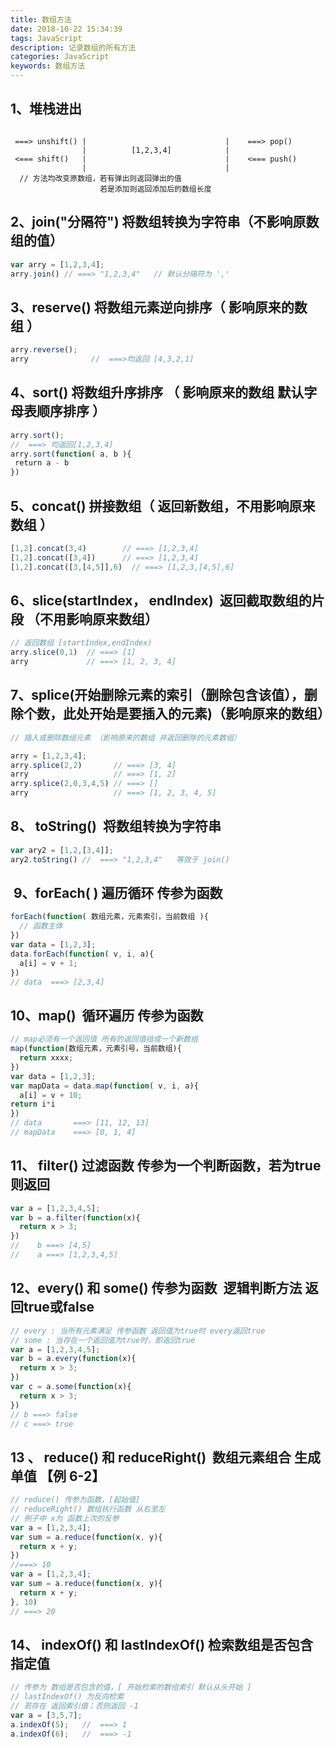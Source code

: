```yaml
---
title: 数组方法
date: 2018-10-22 15:34:39
tags: JavaScript
description: 记录数组的所有方法
categories: JavaScript
keywords: 数组方法
---
```

## 1、堆栈进出

```

 ===> unshift() |                               |    ===> pop()
                |          [1,2,3,4]            |    
 <=== shift()   |                               |    <=== push()
                |                               |
  // 方法均改变原数组，若有弹出则返回弹出的值  
                    若是添加则返回添加后的数组长度   
```

## 2、join("分隔符") 将数组转换为字符串（不影响原数组的值）

```js
var arry = [1,2,3,4];
arry.join() // ===> "1,2,3,4"   // 默认分隔符为 ','
```

## 3、reserve() 将数组元素逆向排序（ 影响原来的数组 ）

```js
arry.reverse();
arry              //  ===>均返回 [4,3,2,1]
```

## 4、sort() 将数组升序排序 （ 影响原来的数组 默认字母表顺序排序 ）

```js
arry.sort();
//  ===> 均返回[1,2,3,4]
arry.sort(function( a, b ){
 return a - b
})
```

## 5、concat() 拼接数组（ 返回新数组，不用影响原来数组 ）

```js
[1,2].concat(3,4)        // ===> [1,2,3,4]
[1,2].concat([3,4])      // ===> [1,2,3,4]
[1,2].concat([3,[4,5]],6)  // ===> [1,2,3,[4,5],6]
```

## 6、slice(startIndex， endIndex)  返回截取数组的片段 （不用影响原来数组）

```js
// 返回数组 [startIndex,endIndex)
arry.slice(0,1)  // ===> [1]
arry             // ===> [1, 2, 3, 4]
```

## 7、splice(开始删除元素的索引（删除包含该值），删除个数，此处开始是要插入的元素)（影响原来的数组）

```js
// 插入或删除数组元素 （影响原来的数组 并返回删除的元素数组）

arry = [1,2,3,4];
arry.splice(2,2)       // ===> [3, 4]
arry                   // ===> [1, 2]
arry.splice(2,0,3,4,5) // ===> []
arry                   // ===> [1, 2, 3, 4, 5]
```

## 8、 toString()  将数组转换为字符串

```js
var ary2 = [1,2,[3,4]];
ary2.toString() //  ===> "1,2,3,4"   等效于 join()
```

##  9、forEach( ) 遍历循环 传参为函数

```js
forEach(function( 数组元素，元素索引，当前数组 ){
  // 函数主体
})
var data = [1,2,3];
data.forEach(function( v, i, a){
  a[i] = v + 1;
})
// data  ===> [2,3,4]
```

## 10、map()  循环遍历 传参为函数

```js
// map必须有一个返回值 所有的返回值组成一个新数组
map(function(数组元素，元素引号，当前数组){
  return xxxx;
})
var data = [1,2,3];
var mapData = data.map(function( v, i, a){
  a[i] = v + 10;
return i*i
})
// data       ===> [11, 12, 13]
// mapData    ===> [0, 1, 4]
```

## 11、 filter() 过滤函数 传参为一个判断函数，若为true则返回

```js
var a = [1,2,3,4,5];
var b = a.filter(function(x){
  return x > 3;
})
//    b ===> [4,5]
//    a ===> [1,2,3,4,5]
```

## 12、every() 和 some() 传参为函数  逻辑判断方法 返回true或false

```js
// every : 当所有元素满足 传参函数 返回值为true时 every返回true
// some : 当存在一个返回值为true时，即返回true
var a = [1,2,3,4,5];
var b = a.every(function(x){
  return x > 3;
})
var c = a.some(function(x){
  return x > 3;
})
// b ===> false
// c ===> true
```

## 13 、 reduce() 和 reduceRight()  数组元素组合 生成单值 【例 6-2】

```js
// reduce() 传参为函数，[起始值]
// reduceRight() 数组执行函数 从右至左
// 例子中 x为 函数上次的反参
var a = [1,2,3,4];
var sum = a.reduce(function(x, y){
  return x + y;
})
//===> 10
var a = [1,2,3,4];
var sum = a.reduce(function(x, y){
  return x + y;
}, 10)
// ===> 20
```

## 14、 indexOf() 和 lastIndexOf() 检索数组是否包含指定值 

```js
// 传参为 数组是否包含的值，[ 开始检索的数组索引 默认从头开始 ]
// lastIndexOf() 为反向检索
// 若存在 返回索引值；否则返回 -1
var a = [3,5,7];
a.indexOf(5);   //  ===> 1
a.indexOf(6);   //  ===> -1
```
